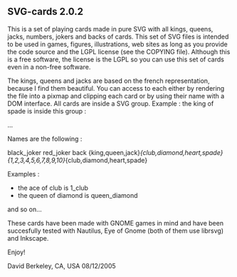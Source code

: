 SVG-cards 2.0.2 
---------------

This is a set of playing cards made in pure SVG with all kings, queens, jacks, numbers, jokers and backs of cards. This set of SVG files is intended to be used in games, figures, illustrations, web sites as long as you provide the code source and the LGPL license (see the COPYING file). Although this is a free software, the license is the LGPL so you can use this set of cards even in a non-free software.

The kings, queens and jacks are based on the french representation, because I find them beautiful. You can access to each either by rendering the file into a pixmap and clipping each card or by using their name with a DOM interface. All cards are inside a SVG group.
Example :
the king of spade is inside this group :

<g id="king_spade">
...
</g>

Names are the following :

black_joker
red_joker
back
{king,queen,jack}_{club,diamond,heart,spade}
{1,2,3,4,5,6,7,8,9,10}_{club,diamond,heart,spade}

Examples :
- the ace of club is 1_club
- the queen of diamond is queen_diamond

and so on...


These cards have been made with GNOME games in mind and have been succesfully tested with Nautilus, Eye of Gnome (both of them use librsvg) and Inkscape.

Enjoy!

David 
Berkeley, CA, USA 08/12/2005
